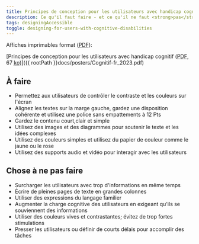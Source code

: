 ```yaml
---
title: Principes de conception pour les utilisateurs avec handicap cognitif
description: Ce qu'il faut faire - et ce qu'il ne faut <strong>pas</strong> faire - lors de la conception pour les utilisateurs ayant des troubles cognitifs.
tags: designingAccessible
toggle: designing-for-users-with-cognitive-disabilities
---
```


Affiches imprimables format (<abbr lang="en" title="Portable Document Format">PDF</abbr>):

[Principes de conception pour les utilisateurs avec handicap cognitif (<abbr lang="en" title="Portable Document Format">PDF</abbr>, 67 <abbr title="kilo-octet">ko</abbr>)]({{ rootPath }}docs/posters/Cognitif-fr_2023.pdf)

<div class="row">
<div class="col-md-6">

## <span class="fas fa-thumbs-up mrgn-rght-md" aria-hidden="true"></span> À faire

- Permettez aux utilisateurs de contrôler le contraste et les couleurs sur l'écran
- Alignez les textes sur la marge gauche, gardez une disposition cohérente et utilisez une police sans empattements à 12 Pts
- Gardez le contenu court,clair et simple
- Utilisez des images et des diagrammes pour soutenir le texte et les idées complexes
- Utilisez des couleurs simples et utilisez du papier de couleur comme le jaune ou le rose
- Utilisez des supports audio et vidéo pour interagir avec les utilisateurs

</div>
<div class="col-md-6">

## <span class="fas fa-thumbs-up mrgn-rght-md" aria-hidden="true"></span> Chose à ne pas faire

- Surcharger les utilisateurs avec trop d'informations en même temps
- Écrire de pleines pages de texte en grandes colonnes
- Utiliser des expressions du langage familier
- Augmenter la charge cognitive des utilisateurs en exigeant qu'ils se souviennent des informations
- Utiliser des couleurs vives et contrastantes; évitez de trop fortes stimulations
- Presser les utilisateurs ou définir de courts délais pour accomplir des tâches

</div>
</div>
